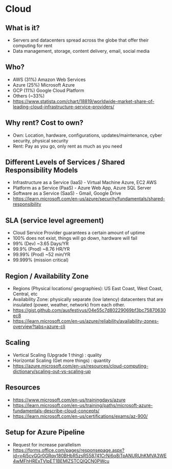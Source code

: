 # Cloud

## What is it?
- Servers and datacenters spread across the globe that offer their computing for rent
- Data management, storage, content delivery, email, social media

## Who?
- AWS (31%) Amazon Web Services
- Azure (25%) Microsoft Azure
- GCP (11%) Google Cloud Platform
- Others (~33%)
- https://www.statista.com/chart/18819/worldwide-market-share-of-leading-cloud-infrastructure-service-providers/

## Why rent? Cost to own?
- Own: Location, hardware, configurations, updates/maintenance, cyber security, physical security
- Rent: Pay as you go, only rent as much as you need

## Different Levels of Services / Shared Responsibility Models
- Infrastructure as a Service (IaaS) - Virtual Machine Azure, EC2 AWS
- Platform as a Service (PaaS) - Azure Web App, Azure SQL Server
- Software as a Service (SaaS) - Gmail, Google Drive
- https://learn.microsoft.com/en-us/azure/security/fundamentals/shared-responsibility

## SLA (service level agreement)
- Cloud Service Provider guarantees a certain amount of uptime
- 100% does not exist, things will go down, hardware will fail
- 99% (Dev) ~3.65 Days/YR
- 99.9% (Prod) ~8.76 HR/YR
- 99.99% (Prod) ~52 min/YR
- 99.999% (mission critical)

## Region / Availability Zone
- Regions (Physical locations/ geographies): US East Coast, West Coast, Central, etc
- Availability Zone: physically separate (low latency) datacenters that are insulated (power, weather, network) from each other.
- https://gist.github.com/ausfestivus/04e55c7d80229069bf3bc75870630ec8
- https://learn.microsoft.com/en-us/azure/reliability/availability-zones-overview?tabs=azure-cli

## Scaling
- Vertical Scaling (Upgrade 1 thing) : quality
- Horizontal Scaling (Get more things) : quantity
- https://azure.microsoft.com/en-us/resources/cloud-computing-dictionary/scaling-out-vs-scaling-up

## Resources
- https://www.microsoft.com/en-us/trainingdays/azure
- https://learn.microsoft.com/en-us/training/paths/microsoft-azure-fundamentals-describe-cloud-concepts/
- https://learn.microsoft.com/en-us/certifications/exams/az-900/

## Setup for Azure Pipeline
- Request for increase parallelism
- https://forms.office.com/pages/responsepage.aspx?id=v4j5cvGGr0GRqy180BHbR5zsR558741CrNi6q8iTpANURUhKMVA3WE4wMFhHRExTVlpET1BEMlZSTCQlQCN0PWcu